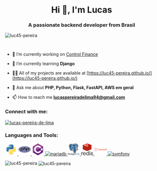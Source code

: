 <h1 align="center">Hi 👋, I'm Lucas</h1>
<h3 align="center">A passionate backend developer from Brasil</h3>

<p align="left"> <img src="https://komarev.com/ghpvc/?username=luc45-pereira&label=Profile%20views&color=0e75b6&style=flat" alt="luc45-pereira" /> </p>

<p align="left"> <a href="https://twitter.com/" target="blank"><img src="https://img.shields.io/twitter/follow/?logo=twitter&style=for-the-badge" alt="" /></a> </p>

- 🔭 I’m currently working on [Control Finance](https://github.com/Luc45-Pereira/api-tcc)

- 🌱 I’m currently learning **Django**

- 👨‍💻 All of my projects are available at [https://luc45-pereira.github.io/](https://luc45-pereira.github.io/)

- 💬 Ask me about **PHP, Python, Flask, FastAPI, AWS em geral**

- 📫 How to reach me **lucaspereiradelima94@gmail.com**

<h3 align="left">Connect with me:</h3>
<p align="left">
<a href="https://linkedin.com/in/lucas-pereira-de-lima" target="blank"><img align="center" src="https://raw.githubusercontent.com/rahuldkjain/github-profile-readme-generator/master/src/images/icons/Social/linked-in-alt.svg" alt="lucas-pereira-de-lima" height="30" width="40" /></a>
</p>

<h3 align="left">Languages and Tools:</h3>
<p align="left"> 
  <a href="https://www.python.org" target="_blank" rel="noreferrer"> 
    <img src="https://raw.githubusercontent.com/devicons/devicon/master/icons/python/python-original.svg" alt="python" width="40" height="40"/> 
  </a> 
  <a href="https://www.php.net" target="_blank" rel="noreferrer"> 
    <img src="https://raw.githubusercontent.com/devicons/devicon/master/icons/php/php-original.svg" alt="php" width="40" height="40"/> 
  </a> 
  <a href="https://www.w3schools.com/cs/" target="_blank" rel="noreferrer"> 
    <img src="https://raw.githubusercontent.com/devicons/devicon/master/icons/csharp/csharp-original.svg" alt="csharp" width="40" height="40"/> 
  </a> 
  <a href="https://mariadb.org/" target="_blank" rel="noreferrer"> 
    <img src="https://www.vectorlogo.zone/logos/mariadb/mariadb-icon.svg" alt="mariadb" width="40" height="40"/> 
  </a> 
  <a href="https://www.postgresql.org" target="_blank" rel="noreferrer"> 
    <img src="https://raw.githubusercontent.com/devicons/devicon/master/icons/postgresql/postgresql-original-wordmark.svg" alt="postgresql" width="40" height="40"/> 
  </a> 
  <a href="https://redis.io" target="_blank" rel="noreferrer"> 
    <img src="https://raw.githubusercontent.com/devicons/devicon/master/icons/redis/redis-original-wordmark.svg" alt="redis" width="40" height="40"/> 
  </a> 
  <a href="https://laravel.com/" target="_blank" rel="noreferrer"> 
    <img src="https://raw.githubusercontent.com/devicons/devicon/master/icons/laravel/laravel-original-wordmark.svg" alt="laravel" width="40" height="40"/> 
  </a> 
  <a href="https://symfony.com" target="_blank" rel="noreferrer"> 
    <img src="https://symfony.com/logos/symfony_black_03.svg" alt="symfony" width="40" height="40"/> 
  </a> 
</p>


<p><img align="left" src="https://github-readme-stats.vercel.app/api/top-langs?username=luc45-pereira&show_icons=true&locale=en&layout=compact" alt="luc45-pereira" /></p>

<p>&nbsp;<img align="center" src="https://github-readme-stats.vercel.app/api?username=luc45-pereira&show_icons=true&locale=en" alt="luc45-pereira" /></p>
